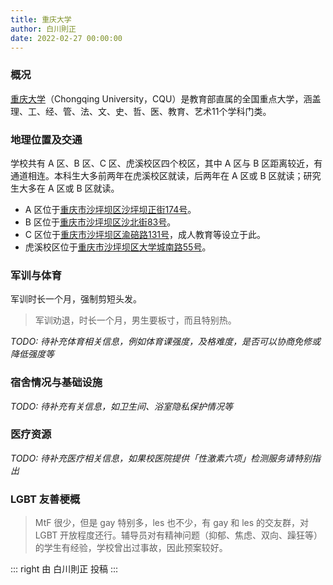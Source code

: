 ```yaml
---
title: 重庆大学
author: 白川則正
date: 2022-02-27 00:00:00
---
```


### 概况

[重庆大学](https://cqu.edu.cn/)（Chongqing University，CQU）是教育部直属的全国重点大学，涵盖理、工、经、管、法、文、史、哲、医、教育、艺术11个学科门类。

### 地理位置及交通

学校共有 A 区、B 区、C 区、虎溪校区四个校区，其中 A 区与 B 区距离较近，有通道相连。本科生大多前两年在虎溪校区就读，后两年在 A 区或 B 区就读；研究生大多在 A 区或 B 区就读。

- A 区位于[重庆市沙坪坝区沙坪坝正街174号](https://amap.com/place/B001781YKK)。
- B 区位于[重庆市沙坪坝区沙北街83号](https://amap.com/place/B0017819Q6)。
- C 区位于[重庆市沙坪坝区渝碚路131号](https://amap.com/place/B001787565)，成人教育等设立于此。
- 虎溪校区位于[重庆市沙坪坝区大学城南路55号](https://amap.com/place/B00170CDQF)。

### 军训与体育

军训时长一个月，强制剪短头发。

> 军训劝退，时长一个月，男生要板寸，而且特别热。

_TODO: 待补充体育相关信息，例如体育课强度，及格难度，是否可以协商免修或降低强度等_

### 宿舍情况与基础设施

_TODO: 待补充有关信息，如卫生间、浴室隐私保护情况等_

### 医疗资源

_TODO: 待补充医疗相关信息，如果校医院提供「性激素六项」检测服务请特别指出_

### LGBT 友善梗概

> MtF 很少，但是 gay 特别多，les 也不少，有 gay 和 les 的交友群，对 LGBT 开放程度还行。辅导员对有精神问题（抑郁、焦虑、双向、躁狂等）的学生有经验，学校曾出过事故，因此预案较好。

::: right
由 白川則正 投稿
:::